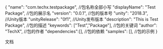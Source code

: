 {
    "name": "com.techx.testpackage",   		//包名称全部小写
    "displayName": "Test Package",     		//包的展示名
    "version": "0.0.1",                		//包的版本号
    "unity": "2018.3",                 		//Unity版本
    "unityRelease": "0f1",					//Unity发布版本
    "description": "This is Test Package",  //包的描述
    "keywords": ["Test","Package"],         //包的关键词
    "author": "TechX",                      //包的作者
    "dependencies":[],                      //包的依赖
    "samples": [],                          //包的示例
}


文档